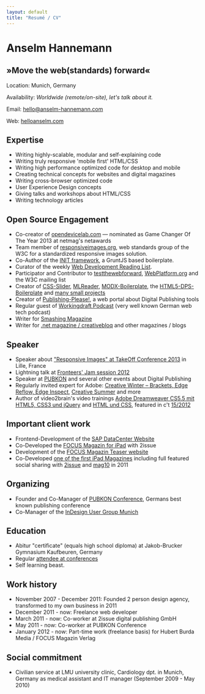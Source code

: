 ```yaml
---
layout: default
title: "Resumé / CV"
---
```


# Anselm Hannemann

## »Move the web(standards) forward«

Location: Munich, Germany

Availability: _Worldwide (remote/on-site), let's talk about it._

Email: [hello@anselm-hannemann.com](mailto:hello@anselm-hannemann.com)

Web: [helloanselm.com](http://helloanselm.com/)

## Expertise

- Writing highly-scalable, modular and self-explaining code
- Writing truly responsive 'mobile first' HTML/CSS
- Writing high performance optimized code for desktop and mobile
- Creating technical concepts for websites and digital magazines
- Writing cross-browser optimized code
- User Experience Design concepts
- Giving talks and workshops about HTML/CSS
- Writing technology articles

## Open Source Engagement

- Co-creator of [opendevicelab.com](http://opendevicelab.com/) &mdash; nominated as Game Changer Of The Year 2013 at netmag's netawards
- Team member of [responsiveimages.org](http://responsiveimages.org/), web standards group of the W3C for a standardized responsive images solution.
- Co-Author of the [INIT framework](https://github.com/drublic/init), a GruntJS based boilerplate.
- Curator of the weekly [Web Development Reading List](http://wdrl.helloanselm.com/).
- Participator and Contributor to [testthewebforward](http://testthewebforward.org/), [WebPlatform.org](http://docs.webplatform.org/wiki/User:Anselm) and the W3C mailing list
- Creator of [CSS-Slider](https://github.com/anselmh/css-slider/), [MLReader](https://chrome.google.com/webstore/detail/webstandards-mailing-list/kapkofkiggcefopeamfcpkkgfjjhmamf), [MODX-Boilerplate](https://github.com/anselmh/modx-boilerplate), the [HTML5-DPS-Boilerplate](https://github.com/anselmh/HTML5-DPS-Boilerplate) and [many small projects](https://github.com/anselmh?tab=repositories)
- Creator of [Publishing-Please!](http://publishing-please.com/), a web portal about Digital Publishing tools
- Regular guest of [Workingdraft Podcast](http://workingdraft.de/) (very well known German web tech podcast)
- Writer for [Smashing Magazine](http://www.smashingmagazine.com/author/anselm-hannemann/)
- Writer for [.net magazine / creativebloq](http://www.netmagazine.com/features/road-responsive-images) and other magazines / blogs

## Speaker

- Speaker about ["Responsive Images" at TakeOff Conference 2013](http://www.youtube.com/watch?v=pPOeg5WAhgw) in Lille, France
- Lightning talk at [Fronteers' Jam session 2012](https://vimeo.com/51897011)
- Speaker at [PUBKON](http://2013.pubkon.eu/) and several other events about Digital Publishing
- Regularly invited expert for Adobe: [Creative Winter – Brackets, Edge Reflow, Edge Inspect](http://www.youtube.com/user/AdobePRD/videos?flow=grid&view=0), [Creative Summer](http://www.youtube.com/watch?v=7AfXR-Ung9I&list=UU7-iNajG033J_66k16whthw&index=1&feature=plcp) and more
- Author of video2brain's video trainings [Adobe Dreamweaver CS5.5 mit HTML5, CSS3 und jQuery](http://www.video2brain.com/de/videotraining/moderne-websites-mit-dreamweaver-cs5-5-html5-css3-und-jquery) and [HTML und CSS](http://www.video2brain.com/de/videotraining/html-und-css), featured in c't [15/2012](http://www.heise.de/ct/inhalt/2012/15/117/)

## Important client work

- Frontend-Development of the [SAP DataCenter Website](http://www.sapdatacenter.com/en/#!)
- Co-Developed the [FOCUS Magazin for iPad](https://itunes.apple.com/us/app/focus-magazin/id548284324?mt=8) with 2issue
- Development of the [FOCUS Magazin Teaser website](http://media.focus-magazin.de/)
- Co-Developed [one of the first iPad Magazines](https://itunes.apple.com/de/app/monte-sommer-2011/id447344403) including full featured social sharing with [2issue](http://2issue.com/) and [mag10](http://mag10.my/) in 2011

## Organizing

- Founder and Co-Manager of [PUBKON Conference](http://pubkon.eu/), Germans best known publishing conference
- Co-Manager of the [InDesign User Group Munich](http://www.indesignusergroup.com/chapters/munich/)

## Education

- Abitur "certificate" (equals high school diploma) at Jakob-Brucker Gymnasium Kaufbeuren, Germany
- Regular [attendee at conferences](http://lanyrd.com/profile/anselmhannemann/past/)
- Self learning beast.

## Work history

- November 2007 - December 2011: Founded 2 person design agency, transformed to my own business in 2011
- December 2011 - now: Freelance web developer
- March 2011 - now: Co-worker at 2issue digital publishing GmbH
- May 2011 - now: Co-worker at PUBKON Conference
- January 2012 - now: Part-time work (freelance basis) for Hubert Burda Media / FOCUS Magazin Verlag

## Social commitment
- Civilian service at LMU university clinic, Cardiology dpt. in Munich, Germany as medical assistant and IT manager (September 2009 - May 2010)
